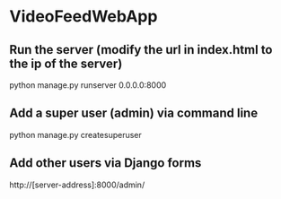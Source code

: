 # VideoFeedWebApp

## Run the server (modify the url in index.html to the ip of the server)
python manage.py runserver 0.0.0.0:8000

## Add a super user (admin) via command line
python manage.py createsuperuser

## Add other users via Django forms
http://[server-address]:8000/admin/
